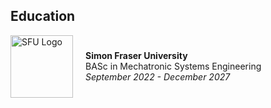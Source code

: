 ## Education

<div style="display: flex; align-items: center;">
  <img src="https://www.sfu.ca/favicon.ico" alt="SFU Logo" width="100" height="100" style="margin-right: 20px;">
  <div>
    <strong>Simon Fraser University</strong><br>
    BASc in Mechatronic Systems Engineering<br>
    <em>September 2022 - December 2027</em>
  </div>
</div>
